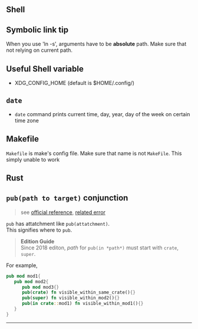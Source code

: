 Shell
---

## Symbolic link tip

When you use 'ln -s', arguments have to be **absolute** path. Make sure that not relying on current path.

## Useful Shell variable
- XDG_CONFIG_HOME (default is $HOME/.config/)

## `date`
- `date` command prints current time, day, year, day of the week on certain time zone
 
## Makefile

`Makefile` is make's config file. Make sure that name is not `MakeFile`. This simply unable to work

Rust
---

## `pub(path to target)` conjunction

>see [official reference](https://doc.rust-lang.org/reference/visibility-and-privacy.html#pubin-path-pubcrate-pubsuper-and-pubself), [related error](https://doc.rust-lang.org/error-index.html)

`pub` has attatchment like `pub(attatchment)`.  
This signifies where to `pub`. 

>**Edition Guide**  
>Since 2018 editon, *path* for `pub(in *path*)` must start with `crate`, `super`.

For example,

```rust
pub mod mod1{
   pub mod mod2{
      pub mod mod3{}
      pub(crate) fn visible_within_same_crate(){}
      pub(super) fn visible_within_mod2(){}
      pub(in crate::mod1) fn visible_within_mod1(){}
   }
}
```

---
